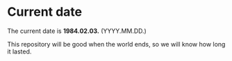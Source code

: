 # Current date

The current date is **1984.02.03.** (YYYY.MM.DD.)

This repository will be good when the world ends, so we will know how long it lasted.